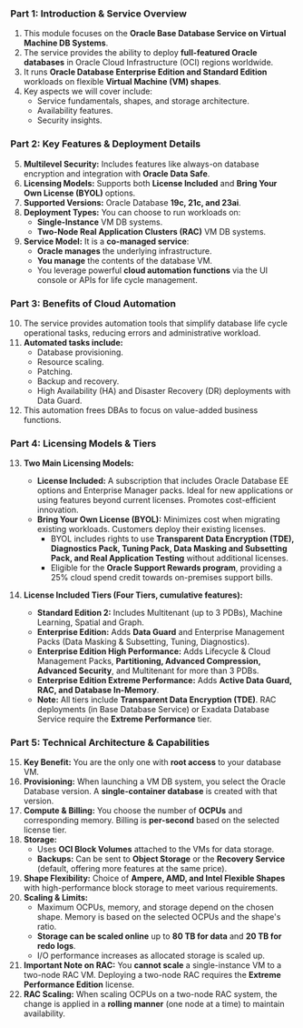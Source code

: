 ### **Part 1: Introduction & Service Overview**

1.  This module focuses on the **Oracle Base Database Service on Virtual Machine DB Systems**.
2.  The service provides the ability to deploy **full-featured Oracle databases** in Oracle Cloud Infrastructure (OCI) regions worldwide.
3.  It runs **Oracle Database Enterprise Edition and Standard Edition** workloads on flexible **Virtual Machine (VM) shapes**.
4.  Key aspects we will cover include:
    *   Service fundamentals, shapes, and storage architecture.
    *   Availability features.
    *   Security insights.

### **Part 2: Key Features & Deployment Details**

5.  **Multilevel Security:** Includes features like always-on database encryption and integration with **Oracle Data Safe**.
6.  **Licensing Models:** Supports both **License Included** and **Bring Your Own License (BYOL)** options.
7.  **Supported Versions:** Oracle Database **19c, 21c, and 23ai**.
8.  **Deployment Types:** You can choose to run workloads on:
    *   **Single-Instance** VM DB systems.
    *   **Two-Node Real Application Clusters (RAC)** VM DB systems.
9.  **Service Model:** It is a **co-managed service**:
    *   **Oracle manages** the underlying infrastructure.
    *   **You manage** the contents of the database VM.
    *   You leverage powerful **cloud automation functions** via the UI console or APIs for life cycle management.

### **Part 3: Benefits of Cloud Automation**

10. The service provides automation tools that simplify database life cycle operational tasks, reducing errors and administrative workload.
11. **Automated tasks include:**
    *   Database provisioning.
    *   Resource scaling.
    *   Patching.
    *   Backup and recovery.
    *   High Availability (HA) and Disaster Recovery (DR) deployments with Data Guard.
12. This automation frees DBAs to focus on value-added business functions.

### **Part 4: Licensing Models & Tiers**

13. **Two Main Licensing Models:**
    *   **License Included:** A subscription that includes Oracle Database EE options and Enterprise Manager packs. Ideal for new applications or using features beyond current licenses. Promotes cost-efficient innovation.
    *   **Bring Your Own License (BYOL):** Minimizes cost when migrating existing workloads. Customers deploy their existing licenses.
        *   BYOL includes rights to use **Transparent Data Encryption (TDE), Diagnostics Pack, Tuning Pack, Data Masking and Subsetting Pack, and Real Application Testing** without additional licenses.
        *   Eligible for the **Oracle Support Rewards program**, providing a 25% cloud spend credit towards on-premises support bills.

14. **License Included Tiers (Four Tiers, cumulative features):**
    *   **Standard Edition 2:** Includes Multitenant (up to 3 PDBs), Machine Learning, Spatial and Graph.
    *   **Enterprise Edition:** Adds **Data Guard** and Enterprise Management Packs (Data Masking & Subsetting, Tuning, Diagnostics).
    *   **Enterprise Edition High Performance:** Adds Lifecycle & Cloud Management Packs, **Partitioning, Advanced Compression, Advanced Security**, and Multitenant for more than 3 PDBs.
    *   **Enterprise Edition Extreme Performance:** Adds **Active Data Guard, RAC, and Database In-Memory**.
    *   **Note:** All tiers include **Transparent Data Encryption (TDE)**. RAC deployments (in Base Database Service) or Exadata Database Service require the **Extreme Performance** tier.

### **Part 5: Technical Architecture & Capabilities**

15. **Key Benefit:** You are the only one with **root access** to your database VM.
16. **Provisioning:** When launching a VM DB system, you select the Oracle Database version. A **single-container database** is created with that version.
17. **Compute & Billing:** You choose the number of **OCPUs** and corresponding memory. Billing is **per-second** based on the selected license tier.
18. **Storage:**
    *   Uses **OCI Block Volumes** attached to the VMs for data storage.
    *   **Backups:** Can be sent to **Object Storage** or the **Recovery Service** (default, offering more features at the same price).
19. **Shape Flexibility:** Choice of **Ampere, AMD, and Intel Flexible Shapes** with high-performance block storage to meet various requirements.
20. **Scaling & Limits:**
    *   Maximum OCPUs, memory, and storage depend on the chosen shape. Memory is based on the selected OCPUs and the shape's ratio.
    *   **Storage can be scaled online** up to **80 TB for data** and **20 TB for redo logs**.
    *   I/O performance increases as allocated storage is scaled up.
21. **Important Note on RAC:** You **cannot scale** a single-instance VM to a two-node RAC VM. Deploying a two-node RAC requires the **Extreme Performance Edition** license.
22. **RAC Scaling:** When scaling OCPUs on a two-node RAC system, the change is applied in a **rolling manner** (one node at a time) to maintain availability.
